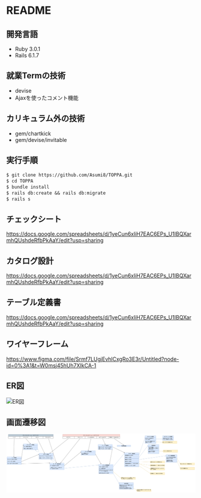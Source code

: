 # README

## 開発言語
- Ruby 3.0.1
- Rails 6.1.7

## 就業Termの技術
- devise
- Ajaxを使ったコメント機能

## カリキュラム外の技術
- gem/chartkick
- gem/devise/invitable

## 実行手順
````
$ git clone https://github.com/Asumi8/TOPPA.git
$ cd TOPPA
$ bundle install
$ rails db:create && rails db:migrate
$ rails s
````

## チェックシート
https://docs.google.com/spreadsheets/d/1yeCun6xliH7EAC6EPs_U1IBQXarmhQUshdeRfbPkAaY/edit?usp=sharing

## カタログ設計
https://docs.google.com/spreadsheets/d/1yeCun6xliH7EAC6EPs_U1IBQXarmhQUshdeRfbPkAaY/edit?usp=sharing

## テーブル定義書
https://docs.google.com/spreadsheets/d/1yeCun6xliH7EAC6EPs_U1IBQXarmhQUshdeRfbPkAaY/edit?usp=sharing

## ワイヤーフレーム
https://www.figma.com/file/Srmf7LUgjEvhlCxgRo3E3r/Untitled?node-id=0%3A1&t=W0msj45hUh7XIkCA-1

## ER図
![ER図](img/ER図.png)

## 画面遷移図
![画面遷移図](img/画面遷移図.png)
